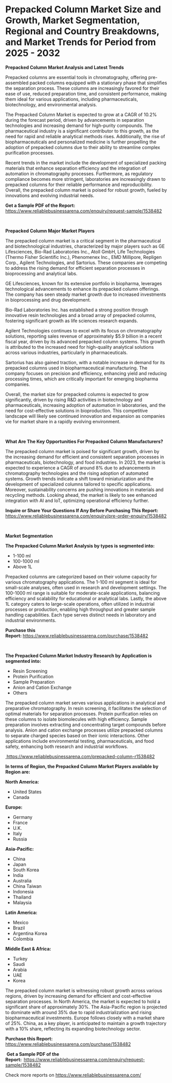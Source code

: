 <p><h1>Prepacked Column Market Size and Growth, Market Segmentation, Regional and Country Breakdowns, and Market Trends for Period from 2025 -  2032</h1></p><p><strong>Prepacked Column Market Analysis and Latest Trends</strong></p>
<p><p>Prepacked columns are essential tools in chromatography, offering pre-assembled packed columns equipped with a stationary phase that simplifies the separation process. These columns are increasingly favored for their ease of use, reduced preparation time, and consistent performance, making them ideal for various applications, including pharmaceuticals, biotechnology, and environmental analysis.</p><p>The Prepacked Column Market is expected to grow at a CAGR of 10.2% during the forecast period, driven by advancements in separation technologies and increasing demand for high-purity compounds. The pharmaceutical industry is a significant contributor to this growth, as the need for rapid and reliable analytical methods rises. Additionally, the rise of biopharmaceuticals and personalized medicine is further propelling the adoption of prepacked columns due to their ability to streamline complex purification processes.</p><p>Recent trends in the market include the development of specialized packing materials that enhance separation efficiency and the integration of automation in chromatography processes. Furthermore, as regulatory compliance becomes more stringent, laboratories are increasingly drawn to prepacked columns for their reliable performance and reproducibility. Overall, the prepacked column market is poised for robust growth, fueled by innovations and evolving industrial needs.</p></p>
<p><strong>Get a Sample PDF of the Report:&nbsp;</strong> <a href="https://www.reliablebusinessarena.com/enquiry/request-sample/1538482?utm_campaign=3189&utm_medium=2&utm_source=Github&utm_content=ia&utm_term=10042025&utm_id=prepacked-column">https://www.reliablebusinessarena.com/enquiry/request-sample/1538482</a></p>
<p>&nbsp;</p>
<p><strong>Prepacked Column Major Market Players</strong></p>
<p><p>The prepacked column market is a critical segment in the pharmaceutical and biotechnological industries, characterized by major players such as GE Lifesciences, Bio-Rad Laboratories Inc., Atoll GmbH, Life Technologies (Thermo Fisher Scientific Inc.), Phenomenex Inc., EMD Millipore, Repligen Corp., Agilent Technologies, and Sartorius. These companies are competing to address the rising demand for efficient separation processes in bioprocessing and analytical labs.</p><p>GE Lifesciences, known for its extensive portfolio in biopharma, leverages technological advancements to enhance its prepacked column offerings. The company has seen steady market growth due to increased investments in bioprocessing and drug development.</p><p>Bio-Rad Laboratories Inc. has established a strong position through innovative resin technologies and a broad array of prepacked columns, fostering significant growth as life sciences research expands.</p><p>Agilent Technologies continues to excel with its focus on chromatography solutions, reporting sales revenue of approximately $5.9 billion in a recent fiscal year, driven by its advanced prepacked column systems. This growth is attributed to the increased need for high-quality analytical solutions across various industries, particularly in pharmaceuticals.</p><p>Sartorius has also gained traction, with a notable increase in demand for its prepacked columns used in biopharmaceutical manufacturing. The company focuses on precision and efficiency, enhancing yield and reducing processing times, which are critically important for emerging biopharma companies.</p><p>Overall, the market size for prepacked columns is expected to grow significantly, driven by rising R&D activities in biotechnology and pharmaceuticals, increasing adoption of automation in laboratories, and the need for cost-effective solutions in bioproduction. This competitive landscape will likely see continued innovation and expansion as companies vie for market share in a rapidly evolving environment.</p></p>
<p>&nbsp;</p>
<p><strong>What Are The Key Opportunities For Prepacked Column Manufacturers?</strong></p>
<p><p>The prepacked column market is poised for significant growth, driven by the increasing demand for efficient and consistent separation processes in pharmaceuticals, biotechnology, and food industries. In 2023, the market is expected to experience a CAGR of around 8% due to advancements in chromatography technologies and the rising adoption of automated systems. Growth trends indicate a shift toward miniaturization and the development of specialized columns tailored to specific applications. Moreover, sustainability concerns are pushing innovations in materials and recycling methods. Looking ahead, the market is likely to see enhanced integration with AI and IoT, optimizing operational efficiency further.</p></p>
<p><strong>Inquire or Share Your Questions If Any Before Purchasing This Report:</strong> <a href="https://www.reliablebusinessarena.com/enquiry/pre-order-enquiry/1538482?utm_campaign=3189&utm_medium=2&utm_source=Github&utm_content=ia&utm_term=10042025&utm_id=prepacked-column">https://www.reliablebusinessarena.com/enquiry/pre-order-enquiry/1538482</a></p>
<p>&nbsp;</p>
<p><strong>Market Segmentation</strong></p>
<p><strong>The Prepacked Column Market Analysis by types is segmented into:</strong></p>
<p><ul><li>1-100 ml</li><li>100-1000 ml</li><li>Above 1L</li></ul></p>
<p><p>Prepacked columns are categorized based on their volume capacity for various chromatography applications. The 1-100 ml segment is ideal for small-scale analyses, often used in research and development settings. The 100-1000 ml range is suitable for moderate-scale applications, balancing efficiency and scalability for educational or analytical labs. Lastly, the above 1L category caters to large-scale operations, often utilized in industrial processes or production, enabling high throughput and greater sample handling capabilities. Each type serves distinct needs in laboratory and industrial environments.</p></p>
<p><strong>Purchase this Report:&nbsp;</strong><a href="https://www.reliablebusinessarena.com/purchase/1538482?utm_campaign=3189&utm_medium=2&utm_source=Github&utm_content=ia&utm_term=10042025&utm_id=prepacked-column">https://www.reliablebusinessarena.com/purchase/1538482</a></p>
<p>&nbsp;</p>
<p><strong>The Prepacked Column Market Industry Research by Application is segmented into:</strong></p>
<p><ul><li>Resin Screening</li><li>Protein Purification</li><li>Sample Preparation</li><li>Anion and Cation Exchange</li><li>Others</li></ul></p>
<p><p>The prepacked column market serves various applications in analytical and preparative chromatography. In resin screening, it facilitates the selection of optimal materials for separation processes. Protein purification relies on these columns to isolate biomolecules with high efficiency. Sample preparation involves extracting and concentrating target compounds before analysis. Anion and cation exchange processes utilize prepacked columns to separate charged species based on their ionic interactions. Other applications include environmental testing, pharmaceuticals, and food safety, enhancing both research and industrial workflows.</p></p>
<p><a href="https://www.reliablebusinessarena.com/prepacked-column-r1538482?utm_campaign=3189&utm_medium=2&utm_source=Github&utm_content=ia&utm_term=10042025&utm_id=prepacked-column">&nbsp;https://www.reliablebusinessarena.com/prepacked-column-r1538482</a></p>
<p><strong>In terms of Region, the Prepacked Column Market Players available by Region are:</strong></p>
<p>
    <p> <strong> North America: </strong>
        <ul>
            <li>United States</li>
            <li>Canada</li>
        </ul>
        </p> 
    <p> <strong> Europe: </strong>
        <ul>
            <li>Germany</li>
            <li>France</li>
            <li>U.K.</li>
            <li>Italy</li>
            <li>Russia</li>
        </ul>
        </p> 
    <p> <strong> Asia-Pacific: </strong>
        <ul>
            <li>China</li>
            <li>Japan</li>
            <li>South Korea</li>
            <li>India</li>
            <li>Australia</li>
            <li>China Taiwan</li>
            <li>Indonesia</li>
            <li>Thailand</li>
            <li>Malaysia</li>
        </ul>
        </p> 
    <p> <strong> Latin America: </strong>
        <ul>
            <li>Mexico</li>
            <li>Brazil</li>
            <li>Argentina Korea</li>
            <li>Colombia</li>
        </ul>
        </p> 
    <p> <strong> Middle East & Africa: </strong>
        <ul>
            <li>Turkey</li>
            <li>Saudi</li>
            <li>Arabia</li>
            <li>UAE</li>
            <li>Korea</li>
        </ul>
    </p>
    </p>
<p><p>The prepacked column market is witnessing robust growth across various regions, driven by increasing demand for efficient and cost-effective separation processes. In North America, the market is expected to hold a significant share of approximately 30%. The Asia-Pacific region is projected to dominate with around 35% due to rapid industrialization and rising biopharmaceutical investments. Europe follows closely with a market share of 25%. China, as a key player, is anticipated to maintain a growth trajectory with a 10% share, reflecting its expanding biotechnology sector.</p></p>
<p><strong>Purchase this Report: </strong><a href="https://www.reliablebusinessarena.com/purchase/1538482?utm_campaign=3189&utm_medium=2&utm_source=Github&utm_content=ia&utm_term=10042025&utm_id=prepacked-column">https://www.reliablebusinessarena.com/purchase/1538482</a></p>
<p>&nbsp;<strong>Get a Sample PDF of the Report:&nbsp;&nbsp;</strong><a href="https://www.reliablebusinessarena.com/enquiry/request-sample/1538482?utm_campaign=3189&utm_medium=2&utm_source=Github&utm_content=ia&utm_term=10042025&utm_id=prepacked-column">https://www.reliablebusinessarena.com/enquiry/request-sample/1538482</a></p>
<p><strong></strong></p>
<p>Check more reports on <a href="https://www.reliablebusinessarena.com/?utm_campaign=3189&utm_medium=2&utm_source=Github&utm_content=ia&utm_term=10042025&utm_id=prepacked-column">https://www.reliablebusinessarena.com/</a></p>